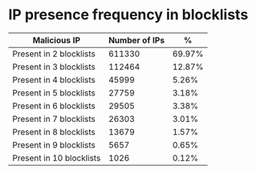 # IP presence frequency in blocklists
| Malicious IP | Number of IPs | % |
|----|----|----|
| Present in 2 blocklists | 611330 | 69.97% |
| Present in 3 blocklists | 112464 | 12.87% |
| Present in 4 blocklists | 45999 | 5.26% |
| Present in 5 blocklists | 27759 | 3.18% |
| Present in 6 blocklists | 29505 | 3.38% |
| Present in 7 blocklists | 26303 | 3.01% |
| Present in 8 blocklists | 13679 | 1.57% |
| Present in 9 blocklists | 5657 | 0.65% |
| Present in 10 blocklists | 1026 | 0.12% |
